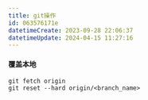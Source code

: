 ```yaml
---
title: git操作
id: 063576171e
datetimeCreate: 2023-09-28 22:06:37
datetimeUpdate: 2024-04-15 11:27:16
---
```

#### 覆盖本地

```git
git fetch origin 
git reset --hard origin/<branch_name>
```